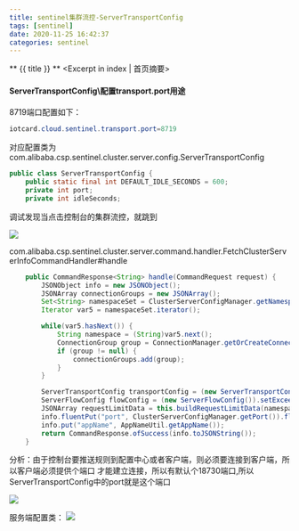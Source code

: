 ```yaml
---
title: sentinel集群流控-ServerTransportConfig
tags: [sentinel]
date: 2020-11-25 16:42:37
categories: sentinel
---
```

** {{ title }} ** <Excerpt in index | 首页摘要>


<!-- more -->


#### ServerTransportConfig\配置transport.port用途
8719端口配置如下：
```java
iotcard.cloud.sentinel.transport.port=8719
```

对应配置类为com.alibaba.csp.sentinel.cluster.server.config.ServerTransportConfig

```java
public class ServerTransportConfig {
    public static final int DEFAULT_IDLE_SECONDS = 600;
    private int port;
    private int idleSeconds;
```
调试发现当点击控制台的集群流控，就跳到

![](source/_posts/micro-service/限流/sentinel/集群流控/sentinel集群流控/集群流控-1.png)

com.alibaba.csp.sentinel.cluster.server.command.handler.FetchClusterServerInfoCommandHandler#handle
```java
    public CommandResponse<String> handle(CommandRequest request) {
        JSONObject info = new JSONObject();
        JSONArray connectionGroups = new JSONArray();
        Set<String> namespaceSet = ClusterServerConfigManager.getNamespaceSet();
        Iterator var5 = namespaceSet.iterator();

        while(var5.hasNext()) {
            String namespace = (String)var5.next();
            ConnectionGroup group = ConnectionManager.getOrCreateConnectionGroup(namespace);
            if (group != null) {
                connectionGroups.add(group);
            }
        }

        ServerTransportConfig transportConfig = (new ServerTransportConfig()).setPort(ClusterServerConfigManager.getPort()).setIdleSeconds(ClusterServerConfigManager.getIdleSeconds());
        ServerFlowConfig flowConfig = (new ServerFlowConfig()).setExceedCount(ClusterServerConfigManager.getExceedCount()).setMaxOccupyRatio(ClusterServerConfigManager.getMaxOccupyRatio()).setIntervalMs(ClusterServerConfigManager.getIntervalMs()).setSampleCount(ClusterServerConfigManager.getSampleCount()).setMaxAllowedQps(ClusterServerConfigManager.getMaxAllowedQps());
        JSONArray requestLimitData = this.buildRequestLimitData(namespaceSet);
        info.fluentPut("port", ClusterServerConfigManager.getPort()).fluentPut("connection", connectionGroups).fluentPut("requestLimitData", requestLimitData).fluentPut("transport", transportConfig).fluentPut("flow", flowConfig).fluentPut("namespaceSet", namespaceSet).fluentPut("embedded", ClusterServerConfigManager.isEmbedded());
        info.put("appName", AppNameUtil.getAppName());
        return CommandResponse.ofSuccess(info.toJSONString());
    }
```

分析：由于控制台要推送规则到配置中心或者客户端，则必须要连接到客户端，所以客户端必须提供个端口
才能建立连接，所以有默认个18730端口,所以ServerTransportConfig中的port就是这个端口



![](source/_posts/micro-service/限流/sentinel/集群流控/sentinel集群流控/集群流控-2.png)

服务端配置类：
![](source/_posts/micro-service/限流/sentinel/集群流控/sentinel集群流控/集群流控-3.png)

